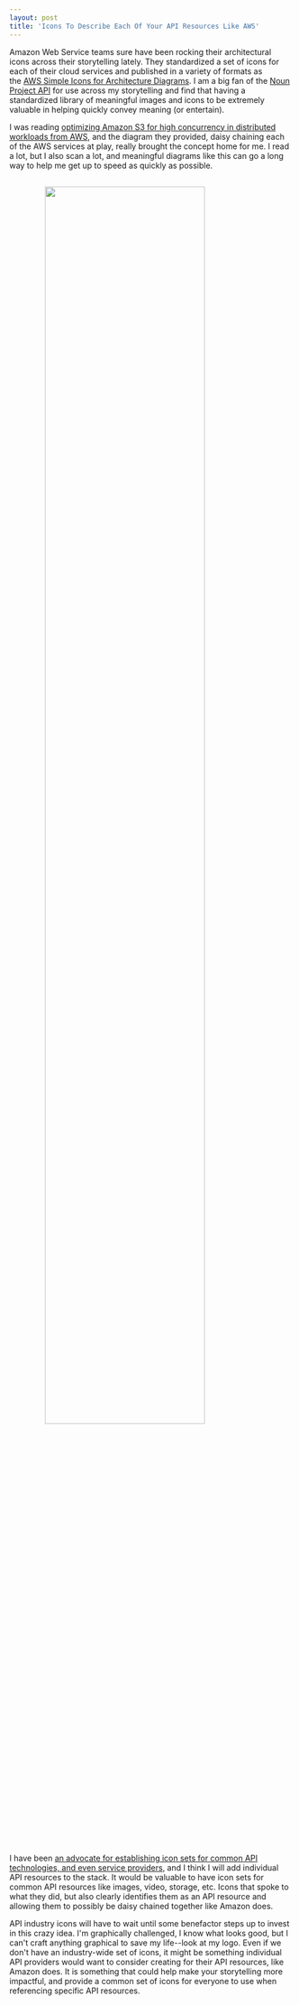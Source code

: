 ```yaml
---
layout: post
title: 'Icons To Describe Each Of Your API Resources Like AWS'
---
```

<p>Amazon Web Service teams sure have been rocking their architectural icons across their storytelling lately. They standardized a set of icons for each of their cloud services and published in a variety of formats as the&nbsp;<a href="https://aws.amazon.com/architecture/icons/">AWS Simple Icons for Architecture Diagrams</a>. I am a big fan of the <a href="http://api.thenounproject.com/">Noun Project API</a> for use across my storytelling&nbsp;and find that having a standardized library of meaningful images and icons to be extremely valuable in helping quickly convey meaning (or entertain).</p>
<p>I was reading&nbsp;<a href="https://aws.amazon.com/blogs/big-data/optimizing-amazon-s3-for-high-concurrency-in-distributed-workloads/">optimizing Amazon S3 for high concurrency in distributed workloads from AWS</a>, and the diagram they provided, daisy chaining each of the AWS services at play, really brought the concept home for me. I read a lot, but I also scan a lot, and meaningful diagrams like this can go a long way to help me get up to speed as quickly as possible.</p>
<p><img style="padding: 15px; display: block; margin-left: auto; margin-right: auto;" src="http://kinlane-productions.s3.amazonaws.com/api_evangelist_site/blog/parquetrename.png" alt="" width="75%" /></p>
<p>I have been <a href="http://apievangelist.com/2016/01/25/moving-towards-a-meaningful-set-of-icons-for-the-api-community/">an advocate for establishing icon sets for common API technologies, and even service providers</a>, and I think I will add individual API resources to the stack. It would be valuable to have icon sets for common API resources like images, video, storage, etc. Icons that spoke to what they did, but also clearly identifies them as an API resource&nbsp;and allowing them to possibly be daisy chained together like Amazon does.</p>
<p>API industry icons will have to wait until some benefactor steps up to invest in this crazy idea. I'm graphically challenged, I know what looks good, but I can't craft anything graphical to save my life--look at my logo. Even if we don't have an industry-wide set of icons, it might be something individual API providers would want to consider creating for their API resources, like Amazon does. It is something that could help make your storytelling more impactful, and provide a common set of icons for everyone to use when referencing specific API resources.</p>